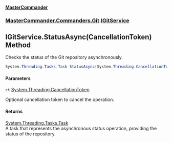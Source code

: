 #### [MasterCommander](MasterCommander.md 'MasterCommander')
### [MasterCommander.Commanders.Git](MasterCommander.Commanders.Git.md 'MasterCommander.Commanders.Git').[IGitService](IGitService.md 'MasterCommander.Commanders.Git.IGitService')

## IGitService.StatusAsync(CancellationToken) Method

Checks the status of the Git repository asynchronously.

```csharp
System.Threading.Tasks.Task StatusAsync(System.Threading.CancellationToken ct=default(System.Threading.CancellationToken));
```
#### Parameters

<a name='MasterCommander.Commanders.Git.IGitService.StatusAsync(System.Threading.CancellationToken).ct'></a>

`ct` [System.Threading.CancellationToken](https://docs.microsoft.com/en-us/dotnet/api/System.Threading.CancellationToken 'System.Threading.CancellationToken')

Optional cancellation token to cancel the operation.

#### Returns
[System.Threading.Tasks.Task](https://docs.microsoft.com/en-us/dotnet/api/System.Threading.Tasks.Task 'System.Threading.Tasks.Task')  
A task that represents the asynchronous status operation, providing the status of the repository.